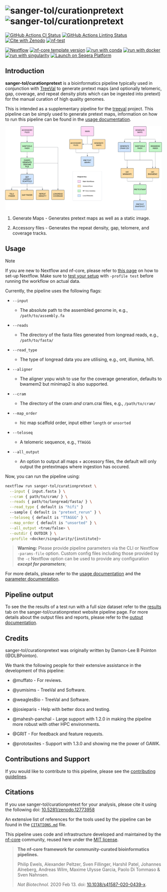 # ![sanger-tol/curationpretext](docs/images/curationpretext-light.png#gh-light-mode-only) ![sanger-tol/curationpretext](docs/images/curationpretext-dark.png#gh-dark-mode-only)

[![GitHub Actions CI Status](https://github.com/sanger-tol/curationpretext/actions/workflows/nf-test.yml/badge.svg)](https://github.com/sanger-tol/curationpretext/actions/workflows/nf-test.yml)
[![GitHub Actions Linting Status](https://github.com/sanger-tol/curationpretext/actions/workflows/linting.yml/badge.svg)](https://github.com/sanger-tol/curationpretext/actions/workflows/linting.yml)[![Cite with Zenodo](http://img.shields.io/badge/DOI-10.5281/zenodo.12773958-1073c8?labelColor=000000)](https://doi.org/10.5281/zenodo.12773958)
[![nf-test](https://img.shields.io/badge/unit_tests-nf--test-337ab7.svg)](https://www.nf-test.com)

[![Nextflow](https://img.shields.io/badge/version-%E2%89%A524.10.5-green?style=flat&logo=nextflow&logoColor=white&color=%230DC09D&link=https%3A%2F%2Fnextflow.io)](https://www.nextflow.io/)
[![nf-core template version](https://img.shields.io/badge/nf--core_template-3.3.2-green?style=flat&logo=nfcore&logoColor=white&color=%2324B064&link=https%3A%2F%2Fnf-co.re)](https://github.com/nf-core/tools/releases/tag/3.3.2)
[![run with conda](http://img.shields.io/badge/run%20with-conda-3EB049?labelColor=000000&logo=anaconda)](https://docs.conda.io/en/latest/)
[![run with docker](https://img.shields.io/badge/run%20with-docker-0db7ed?labelColor=000000&logo=docker)](https://www.docker.com/)
[![run with singularity](https://img.shields.io/badge/run%20with-singularity-1d355c.svg?labelColor=000000)](https://sylabs.io/docs/)
[![Launch on Seqera Platform](https://img.shields.io/badge/Launch%20%F0%9F%9A%80-Seqera%20Platform-%234256e7)](https://cloud.seqera.io/launch?pipeline=https://github.com/sanger-tol/curationpretext)

## Introduction

**sanger-tol/curationpretext** is a bioinformatics pipeline typically used in conjunction with [TreeVal](https://github.com/sanger-tol/treeval) to generate pretext maps (and optionally telomeric, gap, coverage, and repeat density plots which can be ingested into pretext) for the manual curation of high quality genomes.

This is intended as a supplementary pipeline for the [treeval](https://github.com/sanger-tol/treeval) project. This pipeline can be simply used to generate pretext maps, information on how to run this pipeline can be found in the [usage documentation](https://pipelines.tol.sanger.ac.uk/curationpretext/usage).

![Workflow Diagram](./docs/images/CurationPretext_1_3_0.png)

1. Generate Maps - Generates pretext maps as well as a static image.

2. Accessory files - Generates the repeat density, gap, telomere, and coverage tracks.

## Usage

> [!NOTE]
> If you are new to Nextflow and nf-core, please refer to [this page](https://nf-co.re/docs/usage/installation) on how to set-up Nextflow. Make sure to [test your setup](https://nf-co.re/docs/usage/introduction#how-to-run-a-pipeline) with `-profile test` before running the workflow on actual data.

Currently, the pipeline uses the following flags:

- `--input`
  - The absolute path to the assembled genome in, e.g., `/path/to/assembly.fa`

- `--reads`
  - The directory of the fasta files generated from longread reads, e.g., `/path/to/fasta/`

- `--read_type`
  - The type of longread data you are utilising, e.g., ont, illumina, hifi.

- `--aligner`
  - The aligner yopu wish to use for the coverage generation, defaults to bwamem2 but minimap2 is also supported.

- `--cram`
  - The directory of the cram _and_ cram.crai files, e.g., `/path/to/cram/`

- `--map_order`
  - hic map scaffold order, input either `length` or `unsorted`

- `--teloseq`
  - A telomeric sequence, e.g., `TTAGGG`

- `--all_output`
  - An option to output all maps + accessory files, the default will only output the pretextmaps where ingestion has occured.

Now, you can run the pipeline using:

```bash
nextflow run sanger-tol/curationpretext \
  --input { input.fasta } \
  --cram { path/to/cram/ } \
  --reads { path/to/longread/fasta/ } \
  --read_type { default is "hifi" }
  --sample { default is "pretext_rerun" } \
  --teloseq { default is "TTAGGG" } \
  --map_order { default is "unsorted" } \
  --all_output <true/false> \
  --outdir { OUTDIR } \
  -profile <docker/singularity/{institute}>

```

> **Warning:**
> Please provide pipeline parameters via the CLI or Nextflow `-params-file` option. Custom config files including those
> provided by the `-c` Nextflow option can be used to provide any configuration _**except for parameters**_;

For more details, please refer to the [usage documentation](https://pipelines.tol.sanger.ac.uk/curationpretext/usage) and the [parameter documentation](https://pipelines.tol.sanger.ac.uk/curationpretext/parameters).

## Pipeline output

To see the the results of a test run with a full size dataset refer to the [results](https://pipelines.tol.sanger.ac.uk/curationpretext/results) tab on the sanger-tol/curationpretext website pipeline page.
For more details about the output files and reports, please refer to the
[output documentation](https://pipelines.tol.sanger.ac.uk/curationpretext/output).

## Credits

sanger-tol/curationpretext was originally written by Damon-Lee B Pointon (@DLBPointon).

We thank the following people for their extensive assistance in the development of this pipeline:

- @muffato - For reviews.

- @yumisims - TreeVal and Software.

- @weaglesBio - TreeVal and Software.

- @josieparis - Help with better docs and testing.

- @mahesh-panchal - Large support with 1.2.0 in making the pipeline more robust with other HPC environments.

- @GRIT - For feedback and feature requests.

- @prototaxites - Support with 1.3.0 and showing me the power of GAWK.

## Contributions and Support

If you would like to contribute to this pipeline, please see the [contributing guidelines](.github/CONTRIBUTING.md).

## Citations

If you use sanger-tol/curationpretext for your analysis, please cite it using the following doi: [10.5281/zenodo.12773958](https://doi.org/10.5281/zenodo.12773958)

An extensive list of references for the tools used by the pipeline can be found in the [`CITATIONS.md`](CITATIONS.md) file.

This pipeline uses code and infrastructure developed and maintained by the [nf-core](https://nf-co.re) community, reused here under the [MIT license](https://github.com/nf-core/tools/blob/main/LICENSE).

> **The nf-core framework for community-curated bioinformatics pipelines.**
>
> Philip Ewels, Alexander Peltzer, Sven Fillinger, Harshil Patel, Johannes Alneberg, Andreas Wilm, Maxime Ulysse Garcia, Paolo Di Tommaso & Sven Nahnsen.
>
> _Nat Biotechnol._ 2020 Feb 13. doi: [10.1038/s41587-020-0439-x](https://dx.doi.org/10.1038/s41587-020-0439-x).
